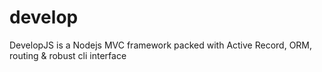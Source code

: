 # develop
DevelopJS is a Nodejs MVC framework packed with Active Record, ORM, routing &amp; robust cli interface
